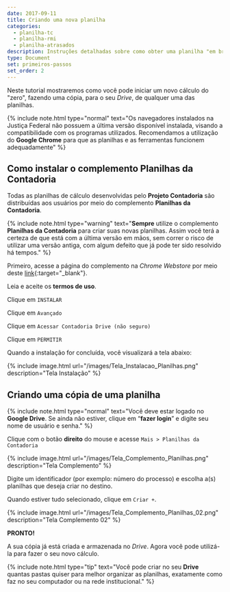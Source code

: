 ```yaml
---
date: 2017-09-11
title: Criando uma nova planilha 
categories:
  - planilha-tc
  - planilha-rmi
  - planilha-atrasados
description: Instruções detalhadas sobre como obter uma planilha "em branco" para iniciar um novo cálculo.
type: Document
set: primeiros-passos
set_order: 2
---
```

Neste tutorial mostraremos como você pode iniciar um novo cálculo do "zero", fazendo uma cópia, para o seu *Drive*, de qualquer uma das planilhas.

{% include note.html type="normal" text="Os navegadores instalados na Justiça Federal não possuem a última versão disponível instalada, visando a compatibilidade com os programas utilizados. Recomendamos a utilização do <b>Google Chrome</b> para que as planilhas e as ferramentas funcionem adequadamente" %}

## Como instalar o complemento Planilhas da Contadoria

Todas as planilhas de cálculo desenvolvidas pelo **Projeto Contadoria** são distribuídas aos usuários por meio do complemento **Planilhas da Contadoria**. 

{% include note.html type="warning" text="<b>Sempre</b> utilize o complemento <b>Planilhas da Contadoria</b> para criar suas novas planilhas. Assim você terá a certeza de que está com a última versão em mãos, sem correr o risco de utilizar uma versão antiga, com algum defeito que já pode ter sido resolvido há tempos." %}

Primeiro, acesse a página do complemento na *Chrome Webstore* por meio deste [link](https://script.google.com/macros/s/AKfycbxE5JrFH8h-IK36NZ-8hFtpdUH03Pe9Zs0l2Ysi4O80TnJjE3E/exec){:target="_blank"}.

Leia e aceite os **termos de uso**.

Clique em `INSTALAR`

Clique em `Avançado`

Clique em `Acessar Contadoria Drive (não seguro)`

Clique em `PERMITIR`

Quando a instalação for concluída, você visualizará a tela abaixo: 

{% include image.html url="/images/Tela_Instalacao_Planilhas.png" description="Tela Instalação" %}

## Criando uma cópia de uma planilha

{% include note.html type="normal" text="Você deve estar logado no <b>Google Drive</b>. Se ainda não estiver, clique em “<b>fazer login</b>” e digite seu nome de usuário e senha." %}

Clique com o botão **direito** do mouse e acesse `Mais > Planilhas da Contadoria`

{% include image.html url="/images/Tela_Complemento_Planilhas.png" description="Tela Complemento" %}

Digite um identificador (por exemplo: número do processo) e escolha a(s) planilhas que deseja criar no destino.

Quando estiver tudo selecionado, clique em `Criar +`.

{% include image.html url="/images/Tela_Complemento_Planilhas_02.png" description="Tela Complemento 02" %}

**PRONTO!**

A sua cópia já está criada e armazenada no *Drive*. Agora você pode utilizá-la para fazer o seu novo cálculo.

{% include note.html type="tip" text="Você pode criar no seu <b>Drive</b> quantas pastas quiser para melhor organizar as planilhas, exatamente como faz no seu computador ou na rede institucional." %}
